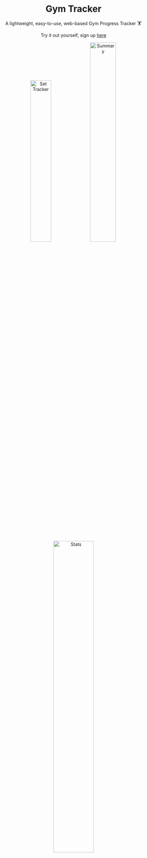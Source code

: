 <div align="center">
<h1> Gym Tracker </h1>
<p>A lightweight, easy-to-use, web-based Gym Progress Tracker 🏋️ </p>
<p>Try it out yourself, sign up <a href="http://gymtracker.uk/">here</a></p>

<img src="https://i.imgur.com/4uV08mU.png" alt="Set Tracker" width="36%"/>
<img src="https://i.imgur.com/dmnfOIE.png" alt="Summary" width="40%"/>
<img src="https://i.imgur.com/LALyTPp.png" alt="Stats" width="50%"/>

</div>
